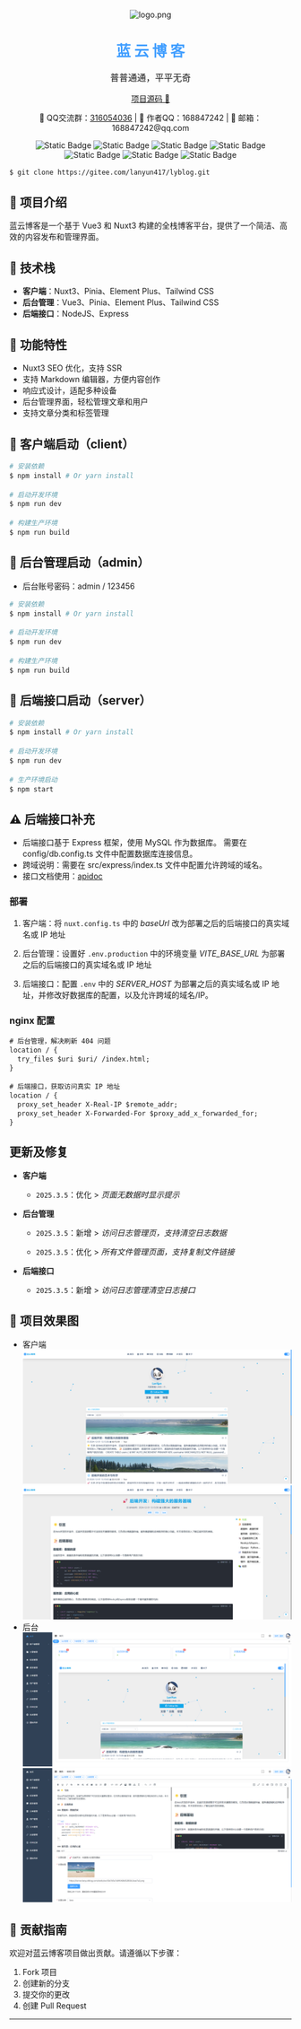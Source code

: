<br/>
<br/>
<br/>

<p align="center">
   <img src="./doc/logo.png" alt="logo.png" width="32" height="32" />
</p>

<h1 align="center" style="font-size: 26px; color: #409EFF;">蓝 云 博 客</h1>

<p style="font-size: 16px;" align="center">普普通通，平平无奇</p>

<p align="center"><a href="https://github.com/LanYun417/LanYunBlog.git">项目源码 🔗</a></p>

<p align="center">💝 QQ交流群：<a href="http://qm.qq.com/cgi-bin/qm/qr?_wv=1027&k=5mFNbq_kg4VW9sYIrsjubhsovn76fBMq&authKey=pSIfJpNNbUSkchH104ebtP%2BJugTD9y6%2BHkE1RV83ZWTZfhPTOIO0vR93%2BwGfDngi&noverify=0&group_code=316054036"  target="_blank">316054036</a> | 🐧 作者QQ：168847242 | 📩 邮箱：168847242@qq.com</p>

<p align="center">
   <img alt="Static Badge" src="https://img.shields.io/badge/Vue-3.4.29-%2312CC75">
   <img alt="Static Badge" src="https://img.shields.io/badge/Nuxt-3.12.4-%200DC82">
   <img alt="Static Badge" src="https://img.shields.io/badge/NodeJS-18.20.5-%230B6C09">
   <img alt="Static Badge" src="https://img.shields.io/badge/Express-4.19.2-%23259dff">
   <img alt="Static Badge" src="https://img.shields.io/badge/Sequelize-6.37.3-%235226D0">
   <img alt="Static Badge" src="https://img.shields.io/badge/MySQL-5.7.44-%23005D86">
   <img alt="Static Badge" src="https://img.shields.io/badge/Version-1.0.0-%23409EFF">
</p>

```bash
$ git clone https://gitee.com/lanyun417/lyblog.git
```

## 📢 项目介绍

蓝云博客是一个基于 Vue3 和 Nuxt3 构建的全栈博客平台，提供了一个简洁、高效的内容发布和管理界面。

## 🎄 技术栈

- **客户端**：Nuxt3、Pinia、Element Plus、Tailwind CSS
- **后台管理**：Vue3、Pinia、Element Plus、Tailwind CSS
- **后端接口**：NodeJS、Express

## 🎁 功能特性

- Nuxt3 SEO 优化，支持 SSR
- 支持 Markdown 编辑器，方便内容创作
- 响应式设计，适配多种设备
- 后台管理界面，轻松管理文章和用户
- 支持文章分类和标签管理

## 🍇 客户端启动（client）

```bash
# 安装依赖
$ npm install # Or yarn install

# 启动开发环境
$ npm run dev

# 构建生产环境
$ npm run build
```

## 🍉 后台管理启动（admin）

- 后台账号密码：admin / 123456

```bash
# 安装依赖
$ npm install # Or yarn install

# 启动开发环境
$ npm run dev

# 构建生产环境
$ npm run build
```

## 🍎 后端接口启动（server）

```bash
# 安装依赖
$ npm install # Or yarn install

# 启动开发环境
$ npm run dev

# 生产环境启动
$ npm start
```

## ⚠️ 后端接口补充

- 后端接口基于 Express 框架，使用 MySQL 作为数据库。
  需要在 config/db.config.ts 文件中配置数据库连接信息。
- 跨域说明：需要在 src/express/index.ts 文件中配置允许跨域的域名。
- 接口文档使用：[apidoc](https://apidocjs.com/)

### 部署

1. 客户端：将 `nuxt.config.ts` 中的 <em>baseUrl</em> 改为部署之后的后端接口的真实域名或 IP 地址

2. 后台管理：设置好 `.env.production` 中的环境变量 <em>VITE_BASE_URL</em> 为部署之后的后端接口的真实域名或 IP 地址

3. 后端接口：配置 `.env` 中的 <em>SERVER_HOST</em> 为部署之后的真实域名或 IP 地址，并修改好数据库的配置，以及允许跨域的域名/IP。

### nginx 配置

```nginx
# 后台管理，解决刷新 404 问题
location / {
  try_files $uri $uri/ /index.html;
}

# 后端接口，获取访问真实 IP 地址
location / {
  proxy_set_header X-Real-IP $remote_addr;
  proxy_set_header X-Forwarded-For $proxy_add_x_forwarded_for;
}
```

## 更新及修复

- **客户端**

  - `2025.3.5`：优化 > _页面无数据时显示提示_

- **后台管理**

  - `2025.3.5`：新增 > _访问日志管理页，支持清空日志数据_

  - `2025.3.5`：优化 > _所有文件管理页面，支持复制文件链接_

- **后端接口**

  - `2025.3.5`：新增 > _访问日志管理清空日志接口_

## 🎈 项目效果图

- 客户端
  ![alt text](./doc/client1.png)
  ![alt text](./doc/client2.png)
- 后台
  ![alt text](./doc/admin1.png)
  ![alt text](./doc/admin2.png)

## 🎉 贡献指南

欢迎对蓝云博客项目做出贡献。请遵循以下步骤：

1. Fork 项目
2. 创建新的分支
3. 提交你的更改
4. 创建 Pull Request

---
